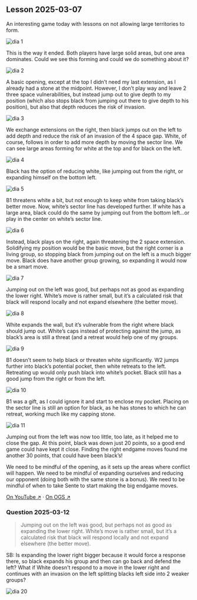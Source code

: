 
## Lesson 2025-03-07

An interesting game today with lessons on not allowing large territories to form.

![dia 1](images/l20250307/igo1.jpg)

This is the way it ended.  Both players have large solid areas, but one area dominates.  Could we see this forming and could we do something about it?

![dia 2](images/l20250307/igo2.jpg)

A basic opening, except at the top I didn’t need my last extension, as I already had a stone at the midpoint.  However, I don’t play way and leave 2 three space vulnerabilities, but instead jump out to give depth to my position (which also stops black from jumping out there to give depth to his position), but also that depth reduces the risk of invasion.

![dia 3](images/l20250307/igo3.jpg)

We exchange extensions on the right, then black jumps out on the left to add depth and reduce the risk of an invasion of the 4 space gap.  White, of course, follows in order to add more depth by moving the sector line.  We can see large areas forming for white at the top and for black on the left.

![dia 4](images/l20250307/igo4.jpg)

Black has the option of reducing white, like jumping out from the right, or expanding himself on the bottom left.

![dia 5](images/l20250307/igo5.jpg)

B1 threatens white a bit, but not enough to keep white from taking black’s better move.  Now, white’s sector line has developed further.  If white has a large area, black could do the same by jumping out from the bottom left…or play in the center on white’s sector line.

![dia 6](images/l20250307/igo6.jpg)

Instead, black plays on the right, again threatening the 2 space extension.  Solidifying my position would be the basic move, but the right corner is a living group, so stopping black from jumping out on the left is a much bigger move.  Black does have another group growing, so expanding it would now be a smart move.

![dia 7](images/l20250307/igo7.jpg)

Jumping out on the left was good, but perhaps not as good as expanding the lower right.  White’s move is rather small, but it’s a calculated risk that black will respond locally and not expand elsewhere (the better move).

![dia 8](images/l20250307/igo8.jpg)

White expands the wall, but it’s vulnerable from the right where black should jump out.  White’s caps instead of protecting against the jump, as black’s area is still a threat (and a retreat would help one of my groups.

![dia 9](images/l20250307/igo9.jpg)

B1 doesn’t seem to help black or threaten white significantly. W2 jumps further into black’s potential pocket, then white retreats to the left.  Retreating up would only push black into white’s pocket.  Black still has a good jump from the right or from the left.

![dia 10](images/l20250307/igo10.jpg)

B1 was a gift, as I could ignore it and start to enclose my pocket.  Placing on the sector line is still an option for black, as he has stones to which he can retreat, working much like my capping stone.

![dia 11](images/l20250307/igo11.jpg)

Jumping out from the left was now too little, too late, as it helped me to close the gap.  At this point, black was down just 20 points, so a good end game could have kept it close.  Finding the right endgame moves found me another 30 points, that could have been black’s!

We need to be mindful of the opening, as it sets up the areas where conflict will happen.  We need to be mindful of expanding ourselves and reducing our opponent (doing both with the same stone is a bonus).  We need to be mindful of when to take Sente to start making the big endgame moves.


[On YouTube ↗](https://www.youtube.com/watch?v=qF8_5VvsDdw) · [On OGS ↗](https://online-go.com/game/73049822)


### Question 2025-03-12

> Jumping out on the left was good, but perhaps not as good as expanding the
> lower right.  White’s move is rather small, but it’s a calculated risk that
> black will respond locally and not expand elsewhere (the better move).

SB: Is expanding the lower right bigger because it would force a response there, so black expands his group and then can go back and defend the left? What if White doesn't respond to a move in the lower right and continues with an invasion on the left splitting blacks left side into 2 weaker groups?

![dia 20](images/l20250307/igo20.jpg)

